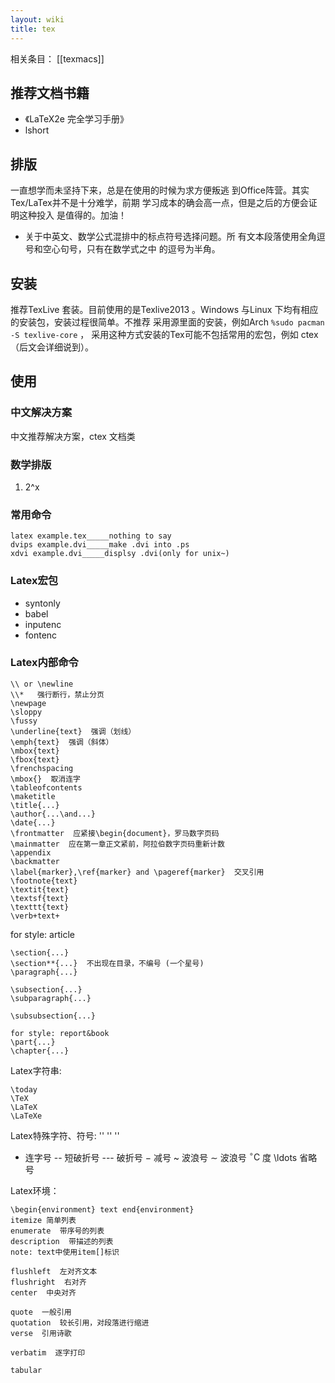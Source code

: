 ```yaml
---
layout: wiki
title: tex
---
```

相关条目： [[texmacs]]

## 推荐文档书籍
- 《LaTeX2e 完全学习手册》
- lshort

## 排版
一直想学而未坚持下来，总是在使用的时候为求方便叛逃
到Office阵营。其实Tex/LaTex并不是十分难学，前期
学习成本的确会高一点，但是之后的方便会证明这种投入
是值得的。加油！

- 关于中英文、数学公式混排中的标点符号选择问题。所
有文本段落使用全角逗号和空心句号，只有在数学式之中
的逗号为半角。

## 安装
推荐TexLive 套装。目前使用的是Texlive2013 。Windows
与Linux 下均有相应的安装包，安装过程很简单。不推荐
采用源里面的安装，例如Arch `%sudo pacman -S texlive-core` ，
采用这种方式安装的Tex可能不包括常用的宏包，例如
ctex（后文会详细说到）。

## 使用
### 中文解决方案
中文推荐解决方案，ctex 文档类

### 数学排版
1. 2^x

### 常用命令

    latex example.tex_____nothing to say
    dvips example.dvi_____make .dvi into .ps
    xdvi example.dvi_____displsy .dvi(only for unix~)

### Latex宏包
- syntonly
- babel
- inputenc
- fontenc

### Latex内部命令

    \\ or \newline
    \\*   强行断行，禁止分页
    \newpage
    \sloppy
    \fussy
    \underline{text}  强调（划线）
    \emph{text}  强调（斜体）
    \mbox{text}
    \fbox{text}
    \frenchspacing
    \mbox{}  取消连字
    \tableofcontents
    \maketitle
    \title{...}
    \author{...\and...}
    \date{...}
    \frontmatter  应紧接\begin{document}，罗马数字页码
    \mainmatter  应在第一章正文紧前，阿拉伯数字页码重新计数
    \appendix
    \backmatter
    \label{marker},\ref{marker} and \pageref{marker}  交叉引用
    \footnote{text}
    \textit{text}
    \textsf{text}
    \texttt{text}
    \verb+text+
    
for style: article

    \section{...}
    \section**{...}  不出现在目录，不编号 (一个星号)
    \paragraph{...}
  
    \subsection{...}
    \subparagraph{...}
  
    \subsubsection{...}
  
    for style: report&book
    \part{...}
    \chapter{...}
  
Latex字符串:

    \today
    \TeX
    \LaTeX
    \LaTeXe
    


Latex特殊字符、符号:
''  ''
''
-  连字号
--  短破折号
--- 破折号
$-$  减号
\~  波浪号
$\sim$  波浪号
$^{\circ}\mathrm{C}$  度
\ldots  省略号



Latex环境：

    \begin{environment} text end{environment}
    itemize 简单列表
    enumerate  带序号的列表
    description  带描述的列表 
    note: text中使用item[]标识
  
    flushleft  左对齐文本
    flushright  右对齐
    center  中央对齐
  
    quote  一般引用
    quotation  较长引用，对段落进行缩进
    verse  引用诗歌
  
    verbatim  逐字打印
  
    tabular
  
